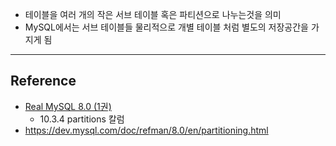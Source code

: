 - 테이블을 여러 개의 작은 서브 테이블 혹은 파티션으로 나누는것을 의미
- MySQL에서는 서브 테이블들 물리적으로 개별 테이블 처럼 별도의 저장공간을 가지게 됨

---
## Reference
-  [Real MySQL 8.0 (1권)](https://product.kyobobook.co.kr/detail/S000001766482)
	- 10.3.4 partitions 칼럼
 - https://dev.mysql.com/doc/refman/8.0/en/partitioning.html